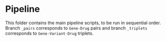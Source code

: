 # Pipeline

This folder contains the main pipeline scripts, to be run in sequential order. Branch `_pairs` corresponds to `Gene-Drug` pairs and branch `_triplets` corresponds to `Gene-Variant-Drug` triplets.